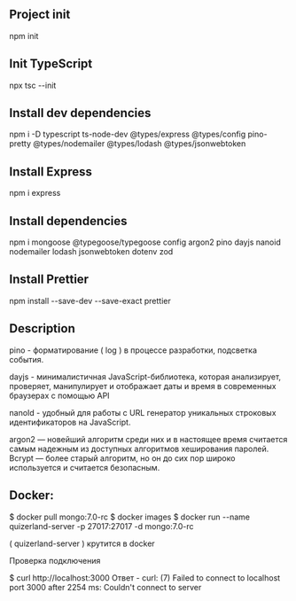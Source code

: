 ## Project init

npm init

## Init TypeScript

npx tsc --init

## Install dev dependencies

npm i -D typescript ts-node-dev @types/express @types/config pino-pretty
@types/nodemailer @types/lodash @types/jsonwebtoken

## Install Express

npm i express

## Install dependencies

npm i mongoose @typegoose/typegoose config argon2 pino dayjs nanoid nodemailer
lodash jsonwebtoken dotenv zod

## Install Prettier

npm install --save-dev --save-exact prettier

## Description

pino - форматирование ( log ) в процессе разработки, подсветка события.

dayjs - минималистичная JavaScript-библиотека, которая анализирует, проверяет, манипулирует и отображает даты и время в современных браузерах с помощью API

nanoId - удобный для работы с URL генератор уникальных строковых идентификаторов на JavaScript.

argon2 — новейший алгоритм среди них и в настоящее время считается самым надежным из доступных алгоритмов хеширования паролей. Bcrypt — более старый алгоритм, но он до сих пор широко используется и считается безопасным.

## Docker:

$ docker pull mongo:7.0-rc
$ docker images
$ docker run --name quizerland-server -p 27017:27017 -d mongo:7.0-rc

( quizerland-server ) крутится в docker

Проверка подключения

$ curl http://localhost:3000
Ответ - curl: (7) Failed to connect to localhost port 3000 after 2254 ms: Couldn't connect to server

